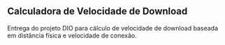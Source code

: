 ## Calculadora de Velocidade de Download

Entrega do projeto DIO para cálculo de velocidade de download baseada em distância física e velocidade de conexão.
